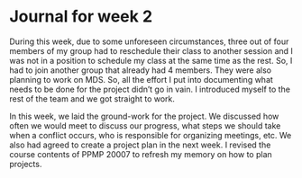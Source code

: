 # Journal for week 2

During this week, due to some unforeseen circumstances, three out of four members of my group had to reschedule their class to another session and I was not in a position to schedule my class at the same time as the rest. So, I had to join another group that already had 4 members. They were also planning to work on MDS. So, all the effort I put into documenting what needs to be done for the project didn’t go in vain. I introduced myself to the rest of the team and we got straight to work. 

In this week, we laid the ground-work for the project.  We discussed how often we would meet to discuss our progress, what steps we should take when a conflict occurs, who is responsible for organizing meetings, etc. We also had agreed to create a project plan in the next week. I revised the course contents of PPMP 20007 to refresh my memory on how to plan projects. 